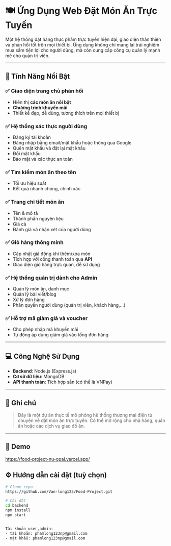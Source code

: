 # 🍽️ Ứng Dụng Web Đặt Món Ăn Trực Tuyến

Một hệ thống đặt hàng thực phẩm trực tuyến hiện đại, giao diện thân thiện và phản hồi tốt trên mọi thiết bị. Ứng dụng không chỉ mang lại trải nghiệm mua sắm tiện lợi cho người dùng, mà còn cung cấp công cụ quản lý mạnh mẽ cho quản trị viên.

---

## 🌟 Tính Năng Nổi Bật

### ✅ Giao diện trang chủ phản hồi
- Hiển thị **các món ăn nổi bật**
- **Chương trình khuyến mãi**
- Thiết kế đẹp, dễ dùng, tương thích trên mọi thiết bị

### ✅ Hệ thống xác thực người dùng
- Đăng ký tài khoản
- Đăng nhập bằng email/mật khẩu hoặc thông qua Google
- Quên mật khẩu và đặt lại mật khẩu
- Đổi mật khẩu
- Bảo mật và xác thực an toàn

### ✅ Tìm kiếm món ăn theo tên
- Tối ưu hiệu suất
- Kết quả nhanh chóng, chính xác

### ✅ Trang chi tiết món ăn
- Tên & mô tả
- Thành phần nguyên liệu
- Giá cả
- Đánh giá và nhận xét của người dùng

### ✅ Giỏ hàng thông minh
- Cập nhật giá động khi thêm/xóa món
- Tích hợp với cổng thanh toán qua **API**
- Giao diện giỏ hàng trực quan, dễ sử dụng

### ✅ Hệ thống quản trị dành cho Admin
- Quản lý món ăn, danh mục
- Quản lý bài viết/blog
- Xử lý đơn hàng
- Phân quyền người dùng (quản trị viên, khách hàng,...)

### ✅ Hỗ trợ mã giảm giá và voucher
- Cho phép nhập mã khuyến mãi
- Tự động áp dụng giảm giá vào tổng đơn hàng

---

## 💻 Công Nghệ Sử Dụng
- **Backend**: Node.js (Express.js)
- **Cơ sở dữ liệu**: MongoDB
- **API thanh toán**: Tích hợp sẵn (có thể là VNPay)

---

## 📌 Ghi chú

> Đây là một dự án thực tế mô phỏng hệ thống thương mại điện tử chuyên về đặt món ăn trực tuyến. Có thể mở rộng cho nhà hàng, quán ăn hoặc các dịch vụ giao đồ ăn.

---

## 🚀 Demo 
https://food-project-nu-opal.vercel.app/

## ⚙️ Hướng dẫn cài đặt (tuỳ chọn)
```bash
# Clone repo
https://github.com/Van-long123/Food-Project.git

# Cài đặt 
cd backend
npm install
npm start


Tài khoản user,admin:
- tài khoản: phamlong123np@gmail.com
- mật khẩu: phamlong123np@gmail.com
